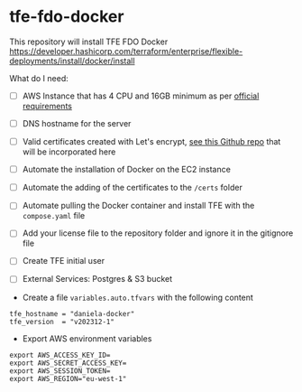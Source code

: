 # tfe-fdo-docker
This repository will install TFE FDO Docker https://developer.hashicorp.com/terraform/enterprise/flexible-deployments/install/docker/install



What do I need:

- [ ] AWS Instance that has 4 CPU and 16GB minimum as per [official requirements](https://developer.hashicorp.com/terraform/enterprise/replicated/architecture/reference-architecture/aws#terraform-enterprise-server-ec2-via-auto-scaling-group)
- [ ] DNS hostname for the server
- [ ] Valid certificates created with Let's encrypt, [see this Github repo](https://github.com/dlavric/create-certificates) that will be incorporated here
- [ ] Automate the installation of Docker on the EC2 instance
- [ ] Automate the adding of the certificates to the `/certs` folder
- [ ] Automate pulling the Docker container and install TFE with the `compose.yaml` file
- [ ] Add your license file to the repository folder and ignore it in the gitignore file 
- [ ] Create TFE initial user
- [ ] External Services: Postgres & S3 bucket 


- Create a file `variables.auto.tfvars` with the following content
```hcl
tfe_hostname = "daniela-docker"
tfe_version  = "v202312-1"
```

- Export AWS environment variables

```shell
export AWS_ACCESS_KEY_ID=
export AWS_SECRET_ACCESS_KEY=
export AWS_SESSION_TOKEN=
export AWS_REGION="eu-west-1" 
```